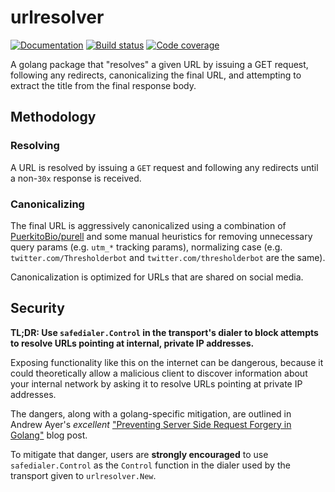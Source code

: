 # urlresolver

[![Documentation](https://pkg.go.dev/badge/github.com/mccutchen/urlresolver)](https://pkg.go.dev/github.com/mccutchen/urlresolver)
[![Build status](https://github.com/mccutchen/urlresolver/actions/workflows/test.yaml/badge.svg)](https://github.com/mccutchen/urlresolver/actions/workflows/test.yaml)
[![Code coverage](https://codecov.io/gh/mccutchen/urlresolver/branch/main/graph/badge.svg)](https://codecov.io/gh/mccutchen/urlresolver)

A golang package that "resolves" a given URL by issuing a GET request,
following any redirects, canonicalizing the final URL, and attempting to
extract the title from the final response body.

## Methodology

### Resolving

A URL is resolved by issuing a `GET` request and following any redirects until
a non-`30x` response is received.

### Canonicalizing

The final URL is aggressively canonicalized using a combination of
[PuerkitoBio/purell][purell] and some manual heuristics for removing
unnecessary query params (e.g. `utm_*` tracking params), normalizing case (e.g.
`twitter.com/Thresholderbot` and `twitter.com/thresholderbot` are the same).

Canonicalization is optimized for URLs that are shared on social media.

## Security

**TL;DR: Use `safedialer.Control` in the transport's dialer to block attempts
to resolve URLs pointing at internal, private IP addresses.**

Exposing functionality like this on the internet can be dangerous, because it
could theoretically allow a malicious client to discover information about your
internal network by asking it to resolve URLs pointing at private IP addresses.

The dangers, along with a golang-specific mitigation, are outlined in Andrew
Ayer's _excellent_ ["Preventing Server Side Request Forgery in Golang"][blog]
blog post.

To mitigate that danger, users are **strongly encouraged** to use
`safedialer.Control` as the `Control` function in the dialer used by the
transport given to `urlresolver.New`.

[Thresholderbot]: https://thresholderbot.com/
[purell]: https://github.com/PuerkitoBio/purell
[blog]: https://www.agwa.name/blog/post/preventing_server_side_request_forgery_in_golangs
